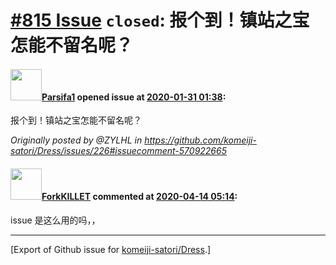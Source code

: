 # [\#815 Issue](https://github.com/komeiji-satori/Dress/issues/815) `closed`: 报个到！镇站之宝怎能不留名呢？

#### <img src="https://avatars.githubusercontent.com/u/31800073?u=fbbe05e705e8fa12a5d146ef47edcad437ca01c6&v=4" width="50">[Parsifa1](https://github.com/Parsifa1) opened issue at [2020-01-31 01:38](https://github.com/komeiji-satori/Dress/issues/815):

报个到！镇站之宝怎能不留名呢？

_Originally posted by @ZYLHL in https://github.com/komeiji-satori/Dress/issues/226#issuecomment-570922665_

#### <img src="https://avatars.githubusercontent.com/u/35412022?u=3f8d0a5f4540cc6421d661e5d5893bdc47bfb942&v=4" width="50">[ForkKILLET](https://github.com/ForkKILLET) commented at [2020-04-14 05:14](https://github.com/komeiji-satori/Dress/issues/815#issuecomment-613230172):

issue 是这么用的吗，，


-------------------------------------------------------------------------------



[Export of Github issue for [komeiji-satori/Dress](https://github.com/komeiji-satori/Dress).]
